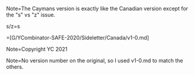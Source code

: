 Note=The Caymans version is exactly like the Canadian version except for the "s" vs "z" issue.

s/z=s

=[G/YCombinator-SAFE-2020/Sideletter/Canada/v1-0.md]

Note=Copyright YC 2021

Note=No version number on the original, so I used v1-0.md to match the others.